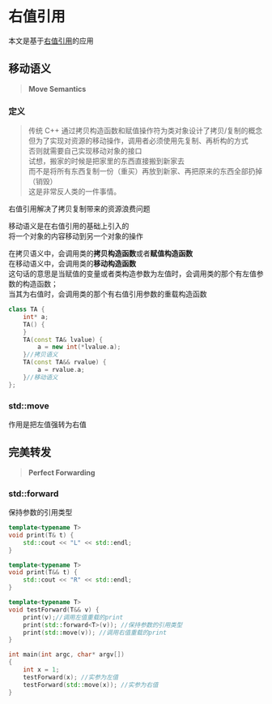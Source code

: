 ---
---

# 右值引用

本文是基于[右值引用](../基本/引用#左值与右值引用)的应用

## 移动语义

>**Move Semantics**

### 定义

>传统 C++ 通过拷贝构造函数和赋值操作符为类对象设计了拷贝/复制的概念\
>但为了实现对资源的移动操作，调用者必须使用先复制、再析构的方式\
>否则就需要自己实现移动对象的接口\
>试想，搬家的时候是把家里的东西直接搬到新家去\
>而不是将所有东西复制一份（重买）再放到新家、再把原来的东西全部扔掉（销毁）\
>这是非常反人类的一件事情。

右值引用解决了拷贝复制带来的资源浪费问题

移动语义是在右值引用的基础上引入的\
将一个对象的内容移动到另一个对象的操作

在拷贝语义中，会调用类的**拷贝构造函数**或者**赋值构造函数**\
在移动语义中，会调用类的**移动构造函数**\
这句话的意思是当赋值的变量或者类构造参数为左值时，会调用类的那个有左值参数的构造函数；\
当其为右值时，会调用类的那个有右值引用参数的重载构造函数

```cpp
class TA {
    int* a;
    TA() {
    }
    TA(const TA& lvalue) {
        a = new int(*lvalue.a);
    }//拷贝语义
    TA(const TA&& rvalue) {
        a = rvalue.a;
    }//移动语义
};
```

### std::move

作用是把左值强转为右值

## 完美转发

>**Perfect Forwarding**

### std::forward

保持参数的引用类型

```cpp
template<typename T>
void print(T& t) {
    std::cout << "L" << std::endl;
}

template<typename T>
void print(T&& t) {
    std::cout << "R" << std::endl;
}

template<typename T>
void testForward(T&& v) {
    print(v);//调用左值重载的print
    print(std::forward<T>(v)); //保持参数的引用类型
    print(std::move(v)); //调用右值重载的print
}

int main(int argc, char* argv[])
{
    int x = 1;
    testForward(x); //实参为左值
    testForward(std::move(x)); //实参为右值
}
```
